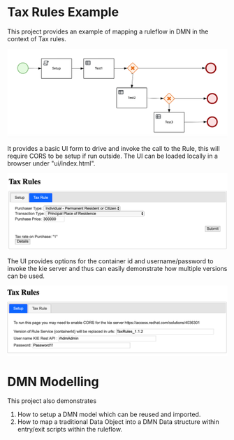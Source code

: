 Tax Rules Example
=======================

This project provides an example of mapping a ruleflow in DMN in the context of Tax rules. 

![Alt text](ui/images/TaxRules.png?raw=true "Tax Rule")

It provides a basic UI form to drive and invoke the call to the Rule, this will require CORS to be setup if run outside. The UI can be loaded locally in a browser under "ui/index.html".

![Alt text](ui/images/ui1.png?raw=true "Invoke the Tax Rule")

The UI provides options for the container id and username/password to invoke the kie server and thus can easily demonstrate how multiple versions can be used.

![Alt text](ui/images/ui2.png?raw=true "Settings")

DMN Modelling
=============
This project also demonstrates 
1. How to setup a DMN model which can be reused and imported.
2. How to map a traditional Data Object into a DMN Data structure within entry/exit scripts within the ruleflow.
